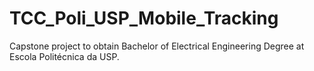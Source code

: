 # TCC_Poli_USP_Mobile_Tracking
Capstone project to obtain Bachelor of Electrical Engineering Degree at Escola Politécnica da USP.
